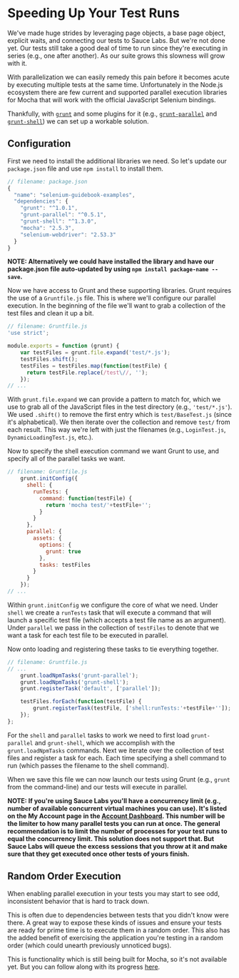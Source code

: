 # Speeding Up Your Test Runs

We've made huge strides by leveraging page objects, a base page object, explicit waits, and connecting our tests to Sauce Labs. But we're not done yet. Our tests still take a good deal of time to run since they're executing in series (e.g., one after another). As our suite grows this slowness will grow with it.

With parallelization we can easily remedy this pain before it becomes acute by executing multiple tests at the same time. Unfortunately in the Node.js ecosystem there are few current and supported parallel execution libraries for Mocha that will work with the official JavaScript Selenium bindings.

Thankfully, with [`grunt`](http://gruntjs.com/) and some plugins for it (e.g., [`grunt-parallel`](https://www.npmjs.com/package/grunt-parallel) and [`grunt-shell`](https://www.npmjs.com/package/grunt-shell)) we can set up a workable solution.

## Configuration

First we need to install the additional libraries we need. So let's update our `package.json` file and use `npm install` to install them.

```javascript
// filename: package.json
{
  "name": "selenium-guidebook-examples",
  "dependencies": {
    "grunt": "^1.0.1",
    "grunt-parallel": "^0.5.1",
    "grunt-shell": "^1.3.0",
    "mocha": "2.5.3",
    "selenium-webdriver": "2.53.3"
  }
}
```

__NOTE: Alternatively we could have installed the library and have our package.json file auto-updated by using `npm install package-name --save`.__

Now we have access to Grunt and these supporting libraries. Grunt requires the use of a `Gruntfile.js` file. This is where we'll configure our parallel execution. In the beginning of the file we'll want to grab a collection of the test files and clean it up a bit.

```javascript
// filename: Gruntfile.js
'use strict';

module.exports = function (grunt) {
    var testFiles = grunt.file.expand('test/*.js');
    testFiles.shift();
    testFiles = testFiles.map(function(testFile) {
      return testFile.replace(/test\//, '');
    });
// ...
```

With `grunt.file.expand` we can provide a pattern to match for, which we use to grab all of the JavaScript files in the test directory (e.g., `'test/*.js'`). We used `.shift()` to remove the first entry which is `test/BaseTest.js` (since it's alphabetical). We then iterate over the collection and remove `test/` from each result. This way we're left with just the filenames (e.g., `LoginTest.js`, `DynamicLoadingTest.js`, etc.).

Now to specify the shell execution command we want Grunt to use, and specify all of the parallel tasks we want.

```javascript
// filename: Gruntfile.js
    grunt.initConfig({
      shell: {
        runTests: {
          command: function(testFile) {
            return 'mocha test/'+testFile+'';
          }
        }
      },
      parallel: {
        assets: {
          options: {
            grunt: true
          },
          tasks: testFiles
        }
      }
    });
// ...
```

Within `grunt.initConfig` we configure the core of what we need. Under `shell` we create a `runTests` task that will execute a command that will launch a specific test file (which accepts a test file name as an argument). Under `parallel` we pass in the collection of `testFiles` to denote that we want a task for each test file to be executed in parallel.

Now onto loading and registering these tasks to tie everything together.

```javascript
// filename: Gruntfile.js
// ...
    grunt.loadNpmTasks('grunt-parallel');
    grunt.loadNpmTasks('grunt-shell');
    grunt.registerTask('default', ['parallel']);

    testFiles.forEach(function(testFile) {
        grunt.registerTask(testFile, ['shell:runTests:'+testFile+'']);
    });
};
```

For the `shell` and `parallel` tasks to work we need to first load `grunt-parallel` and `grunt-shell`, which we accomplish with the `grunt.loadNpmTasks` commands. Next we iterate over the collection of test files and register a task for each. Each time specifying a shell command to run (which passes the filename to the shell command).

When we save this file we can now launch our tests using Grunt (e.g., `grunt` from the command-line) and our tests will execute in parallel.

__NOTE: If you're using Sauce Labs you'll have a concurrency limit (e.g., number of available concurrent virtual machines you can use). It's listed on the My Account page in the [Account Dashboard](https://saucelabs.com/account). This number will be the limiter to how many parallel tests you can run at once. The general recommendation is to limit the number of processes for your test runs to equal the concurrency limit. This solution does not support that. But Sauce Labs will queue the excess sessions that you throw at it and make sure that they get executed once other tests of yours finish.__

## Random Order Execution

When enabling parallel execution in your tests you may start to see odd, inconsistent behavior that is hard to track down.

This is often due to dependencies between tests that you didn't know were there. A great way to expose these kinds of issues and ensure your tests are ready for prime time is to execute them in a random order. This also has the added benefit of exercising the application you're testing in a random order (which could unearth previously unnoticed bugs).

This is functionality which is still being built for Mocha, so it's not available yet. But you can follow along with its progress [here](https://github.com/mochajs/mocha/issues/902).
